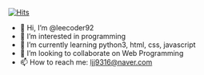 [![Hits](https://hits.seeyoufarm.com/api/count/incr/badge.svg?url=https%3A%2F%2Fgithub.com%2Fgjbae1212%2Fhit-counter)](https://hits.seeyoufarm.com)                    

- 👋 Hi, I’m @leecoder92
- 👀 I’m interested in programming
- 🌱 I’m currently learning python3, html, css, javascript
- 💞️ I’m looking to collaborate on Web Programming
- 📫 How to reach me: ljj9316@naver.com
